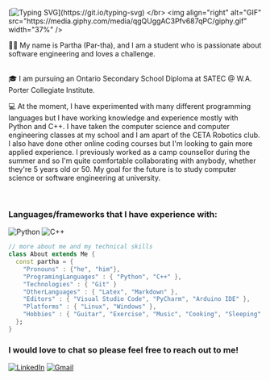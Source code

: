 [![Typing SVG](https://readme-typing-svg.herokuapp.com?font=Fira+Code&pause=1000&width=435&lines=Hello%2C+my+name+is+Partha!;Welcome+to+my+GitHub+page.)](https://git.io/typing-svg)
</br>
<img align="right" alt="GIF" 
     src="https://media.giphy.com/media/qgQUggAC3Pfv687qPC/giphy.gif" width="37%" />

👋🏽  My name is Partha (Par-tha), and I am a student who is passionate about software engineering and loves a challenge.  
<br />

🎓  I am pursuing an Ontario Secondary School Diploma at SATEC @ W.A. Porter Collegiate Institute.
<br />


💻 At the moment, I have experimented with many different programming languages but I have working knowledge and experience mostly with Python and C++. I have taken the computer science and computer engineering classes at my school and I am apart of the CETA Robotics club. I also have done other online coding courses but I'm looking to gain more applied experience. I previously worked as a camp counsellor during the summer and so I'm quite comfortable collaborating with anybody, whether they're 5 years old or 50. My goal for the future is to study computer science or software engineering at university. 

<br />


### Languages/frameworks that I have experience with:
![Python](https://img.shields.io/badge/python-3670A0?style=for-the-badge&logo=python&logoColor=ffdd54)
![C++](https://img.shields.io/badge/c++-%2300599C.svg?style=for-the-badge&logo=c%2B%2B&logoColor=white)

``` dart
// more about me and my technical skills
class About extends Me { 
  const partha = {  
    "Pronouns" : {"he", "him"},
    "ProgramingLanguages" : { "Python", "C++" },
    "Technologies" : { "Git" } 
    "OtherLanguages" : { "Latex", "Markdown" },
    "Editors" : { "Visual Studio Code", "PyCharm", "Arduino IDE" },
    "Platforms" : { "Linux", "Windows" },
    "Hobbies" : { "Guitar", "Exercise", "Music", "Cooking", "Sleeping" }
  };
}
```

### I would love to chat so please feel free to reach out to me!
<a href="https://www.linkedin.com/in/partharoyballave/" >![LinkedIn](https://img.shields.io/badge/linkedin-%230077B5.svg?style=for-the-badge&logo=linkedin&logoColor=white)</a>
<a href="mailto:partha.royballave@gmail.com">![Gmail](https://img.shields.io/badge/Gmail-D14836?style=for-the-badge&logo=gmail&logoColor=white) </a>






<!--

Here are some ideas to get you started:

- 🔭 I’m currently working on ...
- 🌱 I’m currently learning ...
- 👯 I’m looking to collaborate on ...
- 🤔 I’m looking for help with ...
- 💬 Ask me about ...
- 📫 How to reach me: ...
- 😄 Pronouns: ...
- ⚡ Fun fact: ...
-->
